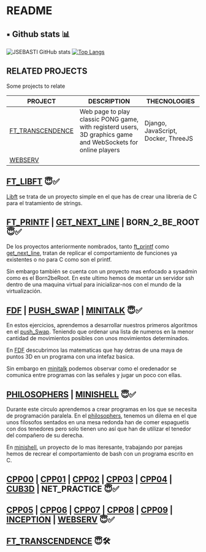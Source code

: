 # README

## ▪️ Github stats 📊

![JSEBASTI GitHub stats](https://github-readme-stats.vercel.app/api?username=jsesbasti&show_icons=true&theme=github_dark)  [![Top Langs](https://github-readme-stats.vercel.app/api/top-langs/?username=jsesbasti&layout=compact&theme=github_dark)](https://github.com/jsesbasti/)

## RELATED PROJECTS

Some projects to relate

| PROJECT | DESCRIPTION | THECNOLOGIES |
|---------|-------------|------|
| [FT_TRANSCENDENCE](https://github.com/Gprada-T/ft_trascendence) | Web page to play classic PONG game, with registerd users, 3D graphics game and WebSockets for online players | Django, JavaScript, Docker, ThreeJS |
| [WEBSERV](https://github.com/jsesbasti/webserv) | 

## [FT_LIBFT](https://github.com/jsesbasti/libft) 😇✅
[Libft](https://github.com/jsesbasti/libft) se trata de un proyecto simple en el que has de crear una libreria de C para el tratamiento de strings.

## [FT_PRINTF](https://github.com/jsesbasti/ft_printf) | [GET_NEXT_LINE](https://github.com/jsesbasti/get_next_line) | BORN_2_BE_ROOT 😇✅
De los proyectos anteriormente nombrados, tanto [ft_printf](https://github.com/jsesbasti/ft_printf) como [get_next_line](https://github.com/jsesbasti/get_next_line), tratan de replicar el comportamiento de funciones ya existentes o no para C como son el printf.

Sin embargo también se cuenta con un proyecto mas enfocado a sysadmin como es el Born2beRoot. En este ultimo hemos de montar un servidor ssh dentro de una maquina virtual para inicializar-nos con el mundo de la virtualización.

## [FDF](https://github.com/jsesbasti/FDF) | [PUSH_SWAP](https://github.com/jsesbasti/push_swap) | [MINITALK](https://github.com/jsesbasti/Minitalk) 😇✅
En estos ejercicios, aprendemos a desarrollar nuestros primeros algoritmos en el [push_Swap](https://github.com/jsesbasti/push_swap). Teniendo que ordenar una lista de numeros en la menor cantidad de movimientos posibles con unos movimientos determinados.

En [FDF](https://github.com/jsesbasti/FDF) descubrimos las matematicas que hay detras de una maya de puntos 3D en un programa con una intefaz basica.

Sin embargo en [minitalk](https://github.com/jsesbasti/Minitalk) podemos observar como el oredenador se comunica entre programas con las señales y jugar un poco con ellas.

## [PHILOSOPHERS](https://github.com/jsesbasti/Philosophers) | [MINISHELL](https://github.com/jsesbasti/42_minishell) 😇✅
Durante este circulo aprendemos a crear programas en los que se necesita de programación paralela. En el [philosophers](https://github.com/jsesbasti/Philosophers), tenemos un dilema en el que unos filosofos sentados en una mesa redonda han de comer espaguetis con dos tenedores pero solo tienen uno así que han de utilizar el tenedor del compañero de su derecha.

En [minishell](https://github.com/jsesbasti/minishell), un proyecto de lo mas iteresante, trabajando por parejas hemos de recrear el comportamiento de bash con un programa escrito en C.

## [CPP00](https://github.com/jsesbasti/CPP42/tree/master/cpp00) | [CPP01](https://github.com/jsesbasti/CPP42/tree/master/cpp01) | [CPP02](https://github.com/jsesbasti/CPP42/tree/master/cpp02) | [CPP03](https://github.com/jsesbasti/CPP42/tree/master/cpp03) | [CPP04](https://github.com/jsesbasti/CPP42/tree/master/cpp04) | [CUB3D](https://github.com/jsesbasti/cub3D) | NET_PRACTICE 😇✅

## [CPP05](https://github.com/jsesbasti/CPP42/tree/master/cpp05) | [CPP06](https://github.com/jsesbasti/CPP42/tree/master/cpp06) | [CPP07](https://github.com/jsesbasti/CPP42/tree/master/cpp07) | [CPP08](https://github.com/jsesbasti/CPP42/tree/master/cpp08) | [CPP09](https://github.com/jsesbasti/CPP42/tree/master/cpp09) | [INCEPTION](https://github.com/jsesbasti/Inception) | [WEBSERV](https://github.com/jsesbasti/webserv) 😇✅

## [FT_TRANSCENDENCE](https://github.com/Gprada-T/ft_trascendence) 😇🛠️
